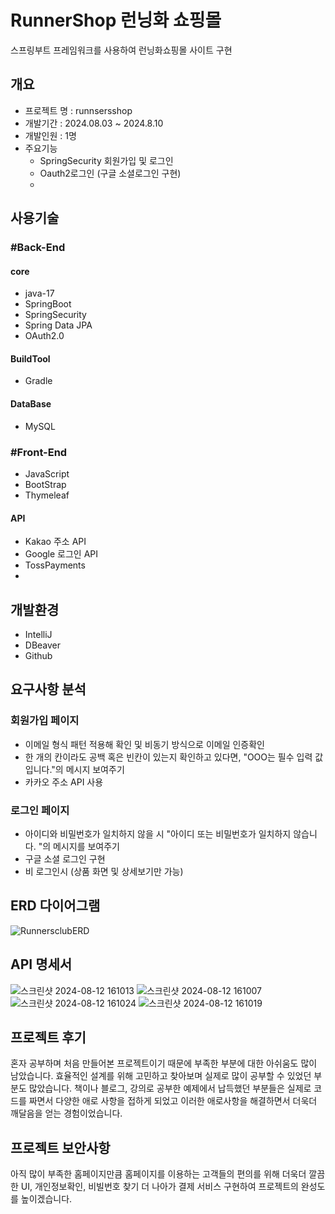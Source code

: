 # RunnerShop 런닝화 쇼핑몰
 스프링부트 프레임워크를 사용하여 런닝화쇼핑몰 사이트 구현

## 개요
- 프로젝트 명 : runnsersshop
- 개발기간 : 2024.08.03 ~ 2024.8.10
- 개발인원 :  1명
- 주요기능
   - SpringSecurity 회원가입 및 로그인
   - Oauth2로그인 (구글 소셜로그인 구현) 
   - 
## 사용기술
### #Back-End
#### core
- java-17
- SpringBoot
- SpringSecurity
- Spring Data JPA
- OAuth2.0
#### BuildTool
- Gradle
#### DataBase
- MySQL

### #Front-End
- JavaScript
- BootStrap
- Thymeleaf
#### API
- Kakao 주소 API
- Google 로그인 API
- TossPayments
- 
## 개발환경
- IntelliJ
- DBeaver
- Github

## 요구사항 분석
 ### 회원가입 페이지
- 이메일 형식 패턴 적용해 확인 및 비동기 방식으로 이메일 인증확인
- 한 개의 칸이라도 공백 혹은 빈칸이 있는지 확인하고 있다면, "OOO는 필수 입력 값입니다."의 메시지 보여주기
- 카카오 주소 API 사용

### 로그인 페이지
- 아이디와 비밀번호가 일치하지 않을 시 "아이디 또는 비밀번호가 일치하지 않습니다. "의 메시지를 보여주기
- 구글 소셜 로그인 구현
- 비 로그인시 (상품 화면 및 상세보기만 가능)
## ERD 다이어그램
![RunnersclubERD](https://github.com/user-attachments/assets/71724dd7-590a-4c66-9d9b-c54f837b6be1)

## API 명세서
![스크린샷 2024-08-12 161013](https://github.com/user-attachments/assets/a6c6442c-2da6-4a92-abf8-7bc4264ae0ea)
![스크린샷 2024-08-12 161007](https://github.com/user-attachments/assets/1cf131f3-0d84-4d31-999d-9872e4f023eb)
![스크린샷 2024-08-12 161024](https://github.com/user-attachments/assets/b9bc5fe3-77ed-489d-95ad-20253209a508)
![스크린샷 2024-08-12 161019](https://github.com/user-attachments/assets/31c59b5b-0d39-46d6-9d30-aa5c549ef5c6)


## 프로젝트 후기
혼자 공부하며 처음 만들어본 프로젝트이기 때문에 부족한 부분에 대한 아쉬움도 많이 남았습니다.
효율적인 설계를 위해 고민하고 찾아보며 실제로 많이 공부할 수 있었던 부분도 많았습니다.
책이나 블로그, 강의로 공부한 예제에서 납득했던 부분들은 실제로 코드를 짜면서 다양한 애로 사항을 접하게 되었고 이러한 애로사항을 해결하면서 더욱더 깨달음을 얻는 경험이었습니다.

## 프로젝트 보안사항
아직 많이 부족한 홈페이지만큼 홈페이지를 이용하는 고객들의 편의를 위해 더욱더 깔끔한 UI, 개인정보확인, 비빌번호 찾기 더 나아가 결제 서비스 구현하여 프로젝트의 완성도를 높이겠습니다.
